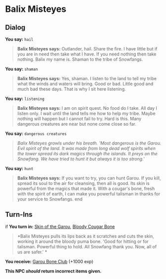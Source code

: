 # Balix Misteyes
## Dialog

**You say:** `hail`



>**Balix Misteyes says:** Outlander, hail. Share the fire. I have little but if you are in need then take what I have. If you need nothing then take nothing. Balix my name is. Shaman to the tribe of Snowfangs.

**You say:** `shaman`



>**Balix Misteyes says:** Yes, shaman. I listen to the land to tell my tribe what the winds and waters will bring. Good or bad. Little good and much bad these days. That is why I sit here listening.

**You say:** `listening`



>**Balix Misteyes says:** I am on spirit quest. No food do I take. All day I listen only. I wait until the land tells me how to help my tribe. Maybe nothing will happen but I cannot fail to try. Hard is this. Many dangerous creatures are near but none come close so far.

**You say:** `dangerous creatures`



>*Balix Misteyes growls under his breath. 'Most dangerous is the Garou. Evil spirit of the land. It was made from long dead wolf spirits when the tower spread its dark magics through the islands. It preys on the Snowfang. We have tried to hunt it but always it is too strong.'*

**You say:** `hunt`



>**Balix Misteyes says:** If you want to try, you can hunt Garou. If you kill, spread its soul to the air for cleansing, then all is good. Its skin is powerful from the magics that made it. With a cougar's bone, fresh with the spirit of earth, I can make you powerful talisman in thanks for your service to Snowfangs.
end

## Turn-Ins





if **You turn in:** [Skin of the Garou](/item/30055), [Bloody Cougar Bone](/item/30032)


>*Balix Misteyes pulls its lips back as it scratches and cuts the skin, working it around the bloody puma bone. 'Good for hitting or for talisman. Powerful thing to hold. All Snowfang thank you. Now, all of us are safer.' *


 **You receive:**  [Garou Bone Club](/item/30056) (+1000 exp)

**This NPC *should* return incorrect items given.**

